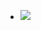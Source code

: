 - ![](https://firebasestorage.googleapis.com/v0/b/firescript-577a2.appspot.com/o/imgs%2Fapp%2Fxinyiheng%2FjIGoVPnHcH.png?alt=media&token=f7410c33-09f6-4b7b-96f3-041b78572457)
